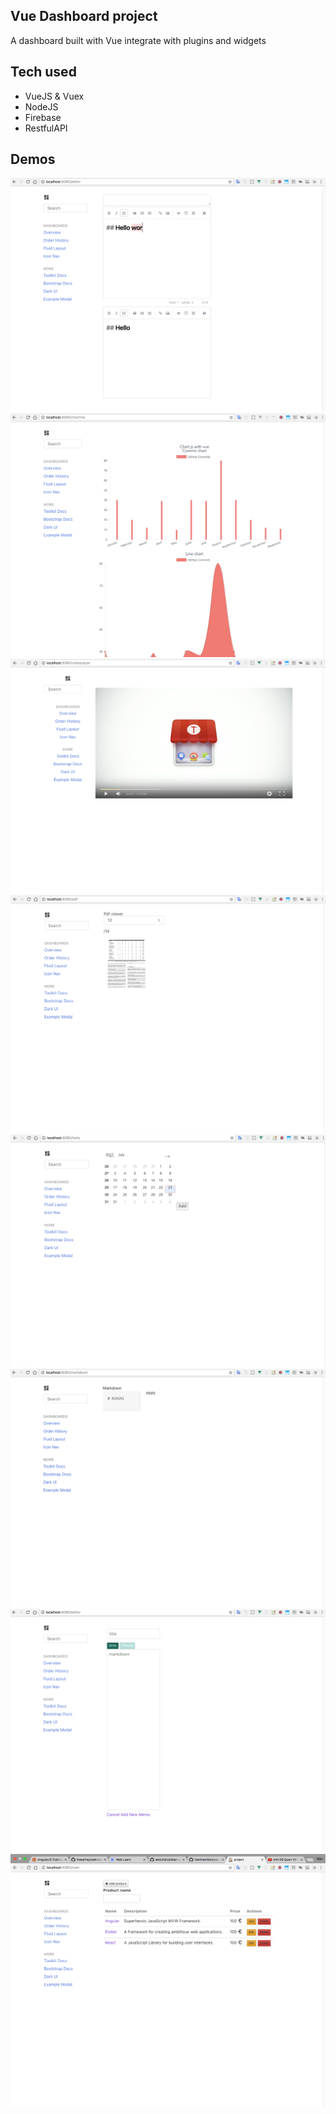 ## Vue Dashboard project
A dashboard built with Vue integrate with plugins and widgets


## Tech used
+ VueJS & Vuex
+ NodeJS
+ Firebase
+ RestfulAPI


## Demos
<img src="./demos/1.png">
<img src="./demos/2.png">
<img src="./demos/3.png">
<img src="./demos/4.png">
<img src="./demos/5.png">
<img src="./demos/6.png">
<img src="./demos/7.png">
<img src="./demos/8.png">


